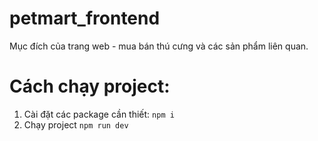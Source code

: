 # petmart_frontend
Mục đích của trang web - mua bán thú cưng và các sản phẩm liên quan.
# Cách chạy project:
1. Cài đặt các package cần thiết:
`npm i`
2. Chạy project
`npm run dev`
